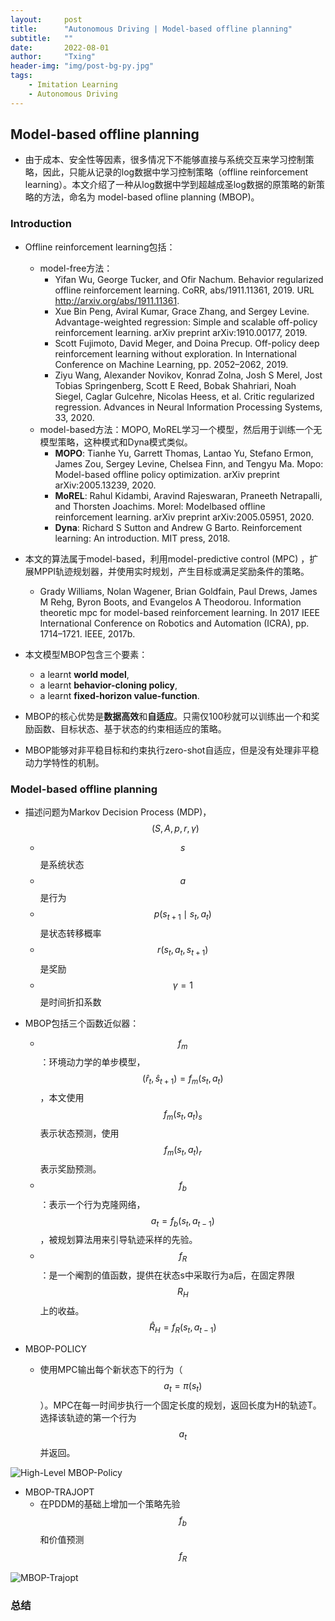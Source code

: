 ```yaml
---
layout:     post
title:      "Autonomous Driving | Model-based offline planning"
subtitle:   ""
date:       2022-08-01
author:     "Txing"
header-img: "img/post-bg-py.jpg"
tags:
    - Imitation Learning
    - Autonomous Driving
---
```


## Model-based offline planning
- 由于成本、安全性等因素，很多情况下不能够直接与系统交互来学习控制策略，因此，只能从记录的log数据中学习控制策略（offline reinforcement learning）。本文介绍了一种从log数据中学到超越成圣log数据的原策略的新策略的方法，命名为 model-based ofline planning (MBOP)。

### Introduction

- Offline reinforcement learning包括：
  - model-free方法：
    - Yifan Wu, George Tucker, and Ofir Nachum. Behavior regularized offline reinforcement learning. CoRR, abs/1911.11361, 2019. URL http://arxiv.org/abs/1911.11361.  
    - Xue Bin Peng, Aviral Kumar, Grace Zhang, and Sergey Levine. Advantage-weighted regression: Simple and scalable off-policy reinforcement learning. arXiv preprint arXiv:1910.00177, 2019.  
    - Scott Fujimoto, David Meger, and Doina Precup. Off-policy deep reinforcement learning without exploration. In International Conference on Machine Learning, pp. 2052–2062, 2019.  
    - Ziyu Wang, Alexander Novikov, Konrad Zolna, Josh S Merel, Jost Tobias Springenberg, Scott E Reed, Bobak Shahriari, Noah Siegel, Caglar Gulcehre, Nicolas Heess, et al. Critic regularized regression. Advances in Neural Information Processing Systems, 33, 2020.  
  - model-based方法：MOPO, MoREL学习一个模型，然后用于训练一个无模型策略，这种模式和Dyna模式类似。
    - **MOPO**: Tianhe Yu, Garrett Thomas, Lantao Yu, Stefano Ermon, James Zou, Sergey Levine, Chelsea Finn, and Tengyu Ma. Mopo: Model-based offline policy optimization. arXiv preprint arXiv:2005.13239, 2020.  
    - **MoREL**: Rahul Kidambi, Aravind Rajeswaran, Praneeth Netrapalli, and Thorsten Joachims. Morel: Modelbased offline reinforcement learning. arXiv preprint arXiv:2005.05951, 2020.  
    - **Dyna**: Richard S Sutton and Andrew G Barto. Reinforcement learning: An introduction. MIT press, 2018.  

- 本文的算法属于model-based，利用model-predictive control (MPC) ，扩展MPPI轨迹规划器，并使用实时规划，产生目标或满足奖励条件的策略。
  - Grady Williams, Nolan Wagener, Brian Goldfain, Paul Drews, James M Rehg, Byron Boots, and Evangelos A Theodorou. Information theoretic mpc for model-based reinforcement learning. In 2017 IEEE International Conference on Robotics and Automation (ICRA), pp. 1714–1721. IEEE, 2017b.  

- 本文模型MBOP包含三个要素：
  - a learnt **world model**, 
  - a learnt **behavior-cloning policy**, 
  - a learnt **fixed-horizon value-function**.  
- MBOP的核心优势是**数据高效**和**自适应**。只需仅100秒就可以训练出一个和奖励函数、目标状态、基于状态的约束相适应的策略。
- MBOP能够对非平稳目标和约束执行zero-shot自适应，但是没有处理非平稳动力学特性的机制。

### Model-based offline planning

- 描述问题为Markov Decision Process (MDP)，$$(S,A,p,r,\gamma)$$
  - $$s$$是系统状态
  - $$a$$是行为
  - $$p(s_{t+1}\mid s_t,a_t)$$是状态转移概率
  - $$r(s_t,a_t,s_{t+1})$$是奖励
  - $$\gamma=1$$是时间折扣系数
- MBOP包括三个函数近似器：
  - $$f_m$$：环境动力学的单步模型，$$(\hat{r}_t,\hat{s}_{t+1})=f_m(s_t,a_t)$$，本文使用$$f_m(s_t,a_t)_s$$表示状态预测，使用$$f_m(s_t,a_t)_r$$表示奖励预测。
  - $$f_b$$：表示一个行为克隆网络，$$a_t=f_b(s_t,a_{t-1})$$，被规划算法用来引导轨迹采样的先验。
  - $$f_R$$：是一个阉割的值函数，提供在状态s中采取行为a后，在固定界限$$R_H$$上的收益。$$\hat{R}_H = f_R(s_t,a_{t-1})$$

- MBOP-POLICY
  - 使用MPC输出每个新状态下的行为（$$a_t=\pi(s_t)$$）。MPC在每一时间步执行一个固定长度的规划，返回长度为H的轨迹T。选择该轨迹的第一个行为$$a_t$$并返回。

![High-Level MBOP-Policy](https://raw.githubusercontent.com/txing-casia/txing-casia.github.io/master/20220802-1.png)

- MBOP-TRAJOPT
  - 在PDDM的基础上增加一个策略先验$$f_b$$和价值预测$$f_R$$

![MBOP-Trajopt](https://raw.githubusercontent.com/txing-casia/txing-casia.github.io/master/20220802-2.png)



### 总结

